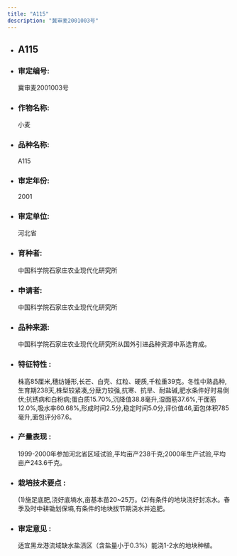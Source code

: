 ```yaml
---
title: "A115"
description: "冀审麦2001003号"
---
```

* ## A115
* ###  审定编号:  
   冀审麦2001003号

*  ### 作物名称:  
   小麦

*   ###  品种名称: 
    A115

*   ### 审定年份: 
    2001

*   ### 审定单位:  
    河北省

*   ### 育种者:  
    中国科学院石家庄农业现代化研究所

*   ### 申请者:  
    中国科学院石家庄农业现代化研究所

*   ### 品种来源:  
    中国科学院石家庄农业现代化研究所从国外引进品种资源中系选育成。

*   ### 特征特性 : 
    株高85厘米,穗纺锤形,长芒、白壳、红粒、硬质,千粒重39克。冬性中熟品种,生育期238天,株型较紧凑,分蘖力较强,抗寒、抗旱、耐盐碱,肥水条件好时易倒伏;抗锈病和白粉病;蛋白质15.70%,沉降值38.8毫升,湿面筋37.6%,干面筋12.0%,吸水率60.68%,形成时间2.5分,稳定时间5.0分,评价值46,面包体积785毫升,面包评分87.6。

*   ### 产量表现 : 
    1999-2000年参加河北省区域试验,平均亩产238千克;2000年生产试验,平均亩产243.6千克。

*   ### 栽培技术要点 : 
    (1)施足底肥,浇好底墒水,亩基本苗20~25万。(2)有条件的地块浇好封冻水。春季及时中耕锄划保墒,有条件的地块拔节期浇水并追肥。

*   ### 审定意见 : 
    适宜黑龙港流域缺水盐渍区（含盐量小于0.3%）能浇1-2水的地块种植。
